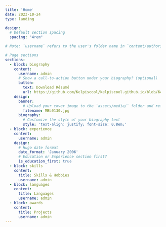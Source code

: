 ```yaml
---
title: 'Home'
date: 2023-10-24
type: landing

design:
  # Default section spacing
  spacing: "4rem"

# Note: `username` refers to the user's folder name in `content/authors/`

# Page sections
sections:
  - block: biography
    content:
      username: admin
      # Show a call-to-action button under your biography? (optional)
      button:
        text: Download Résumé
        url: https://github.com/Kelpiscool/kelpiscool.github.io/blob/64a30a04e80bc7ce585b212a9248b475b3fbac89/static/uploads/2024_june_resume.pdf
    design:
      banner:
        # Upload your cover image to the `assets/media/` folder and reference it here
        filename: MBL0130.jpg
      biography:
        # Customize the style of your biography text
        style: 'text-align: justify; font-size: 0.8em;'
  - block: experience
    content:
      username: admin
    design:
      # Hugo date format
      date_format: 'January 2006'
      # Education or Experience section first?
      is_education_first: true
  - block: skills
    content:
      title: Skills & Hobbies
      username: admin
  - block: languages
    content:
      title: Languages
      username: admin
  - block: awards
    content:
      title: Projects
      username: admin
---
```

